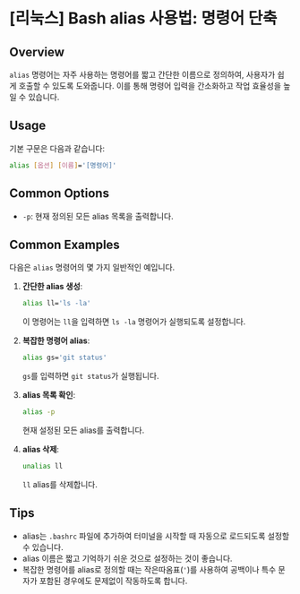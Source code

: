 # [리눅스] Bash alias 사용법: 명령어 단축

## Overview
`alias` 명령어는 자주 사용하는 명령어를 짧고 간단한 이름으로 정의하여, 사용자가 쉽게 호출할 수 있도록 도와줍니다. 이를 통해 명령어 입력을 간소화하고 작업 효율성을 높일 수 있습니다.

## Usage
기본 구문은 다음과 같습니다:

```bash
alias [옵션] [이름]='[명령어]'
```

## Common Options
- `-p`: 현재 정의된 모든 alias 목록을 출력합니다.

## Common Examples
다음은 `alias` 명령어의 몇 가지 일반적인 예입니다.

1. **간단한 alias 생성**:
   ```bash
   alias ll='ls -la'
   ```
   이 명령어는 `ll`을 입력하면 `ls -la` 명령어가 실행되도록 설정합니다.

2. **복잡한 명령어 alias**:
   ```bash
   alias gs='git status'
   ```
   `gs`를 입력하면 `git status`가 실행됩니다.

3. **alias 목록 확인**:
   ```bash
   alias -p
   ```
   현재 설정된 모든 alias를 출력합니다.

4. **alias 삭제**:
   ```bash
   unalias ll
   ```
   `ll` alias를 삭제합니다.

## Tips
- alias는 `.bashrc` 파일에 추가하여 터미널을 시작할 때 자동으로 로드되도록 설정할 수 있습니다.
- alias 이름은 짧고 기억하기 쉬운 것으로 설정하는 것이 좋습니다.
- 복잡한 명령어를 alias로 정의할 때는 작은따옴표(`'`)를 사용하여 공백이나 특수 문자가 포함된 경우에도 문제없이 작동하도록 합니다.